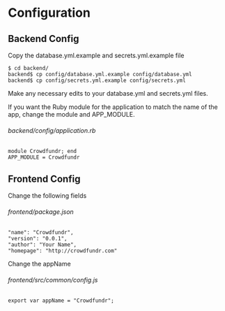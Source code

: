 # Configuration

## Backend Config

Copy the database.yml.example and secrets.yml.example file

    $ cd backend/
    backend$ cp config/database.yml.example config/database.yml
    backend$ cp config/secrets.yml.example config/secrets.yml
    
Make any necessary edits to your database.yml and secrets.yml files.

If you want the Ruby module for the application to match the name of the app, change the module and APP_MODULE.
######  backend/config/application.rb

    module Crowdfundr; end
    APP_MODULE = Crowdfundr

## Frontend Config

Change the following fields
###### frontend/package.json

    "name": "Crowdfundr",
    "version": "0.0.1",
    "author": "Your Name",
    "homepage": "http://crowdfundr.com"
   
Change the appName 
###### frontend/src/common/config.js

    export var appName = "Crowdfundr";

